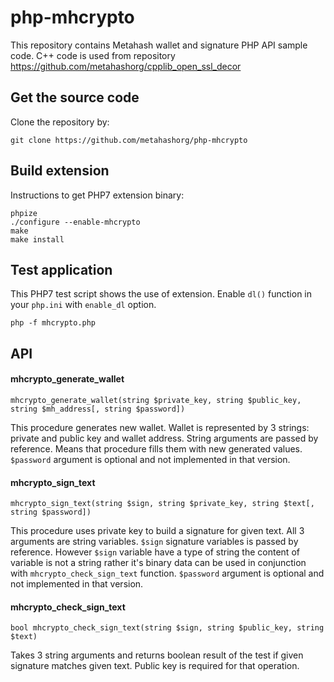 # php-mhcrypto

This repository contains Metahash wallet and signature PHP API sample code.
C++ code is used from repository https://github.com/metahashorg/cpplib_open_ssl_decor

## Get the source code
Clone the repository by:
```shell
git clone https://github.com/metahashorg/php-mhcrypto
```

## Build extension
Instructions to get PHP7 extension binary:
```shell
phpize
./configure --enable-mhcrypto
make
make install
```

## Test application
This PHP7 test script shows the use of extension.
Enable `dl()` function in your `php.ini` with `enable_dl` option.
```shell
php -f mhcrypto.php
```

## API
#### mhcrypto_generate_wallet
```
mhcrypto_generate_wallet(string $private_key, string $public_key, string $mh_address[, string $password])
```
This procedure generates new wallet. Wallet is represented by 3 strings: private and public key and wallet address.
String arguments are passed by reference. Means that procedure fills them with new generated values.
`$password` argument is optional and not implemented in that version.

#### mhcrypto_sign_text
```
mhcrypto_sign_text(string $sign, string $private_key, string $text[, string $password])
```
This procedure uses private key to build a signature for given text. All 3 arguments are string variables.
`$sign` signature variables is passed by reference. However `$sign` variable have a type of string the content of variable
is not a string rather it's binary data can be used in conjunction with `mhcrypto_check_sign_text` function.
`$password` argument is optional and not implemented in that version.

#### mhcrypto_check_sign_text
```
bool mhcrypto_check_sign_text(string $sign, string $public_key, string $text)
```
Takes 3 string arguments and returns boolean result of the test if given signature matches given text.
Public key is required for that operation.
